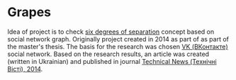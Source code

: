 # Grapes

Idea of project is to check [six degrees of separation](https://en.wikipedia.org/wiki/Six_degrees_of_separation) concept based on social network graph.
Originally project created in 2014 as part of as part of the master's thesis.
The basis for the research was chosen [VK (ВКонтакте)](https://vk.com) social network.
Based on the research results, an article was created (written in Ukrainian) and published in journal [Technical News (Технічні Вісті), 2014](http://oaji.net/articles/2015/1872-1428431307.pdf).
